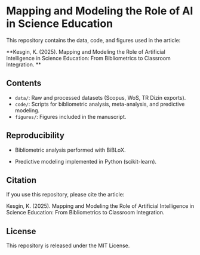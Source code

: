 # Mapping and Modeling the Role of AI in Science Education

This repository contains the data, code, and figures used in the article:

**Kesgin, K. (2025). Mapping and Modeling the Role of Artificial Intelligence in Science Education: From Bibliometrics to Classroom Integration. **

## Contents
- `data/`: Raw and processed datasets (Scopus, WoS, TR Dizin exports).
- `code/`: Scripts for bibliometric analysis, meta-analysis, and predictive modeling.
- `figures/`: Figures included in the manuscript.

## Reproducibility
- Bibliometric analysis performed with BiBLoX.

- Predictive modeling implemented in Python (scikit-learn).

## Citation
If you use this repository, please cite the article:

Kesgin, K. (2025). Mapping and Modeling the Role of Artificial Intelligence in Science Education: From Bibliometrics to Classroom Integration. 

## License
This repository is released under the MIT License.
